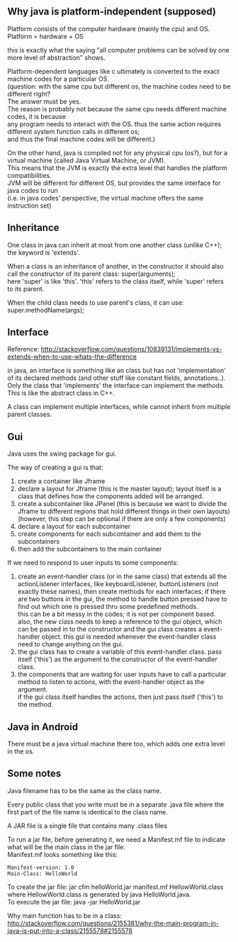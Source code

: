 Why java is platform-independent (supposed)
--------------------------------
Platform consists of the computer hardware (mainly the cpu) and OS.  
Platform = hardware + OS

this is exactly what the saying "all computer problems can be solved by one more level of abstraction" shows.

Platform-dependent languages like c ultimately is converted to the exact machine codes for a particular OS.  
(question: with the same cpu but different os, the machine codes need to be different right?  
The answer must be yes.  
The reason is probably not because the same cpu needs different machine codes, it is because  
any program needs to interact with the OS. thus the same action requires different system function calls in different os;  
and thus the final machine codes will be different.)

On the other hand, java is compiled not for any physical cpu (os?), but for a virtual machine (called Java Virtual Machine, or JVM).  
This means that the JVM is exactly the extra level that handles the platform compatibilities.  
JVM will be different for different OS, but provides the same interface for java codes to run  
(i.e. in java codes' perspective, the virtual machine offers the same instruction set)


Inheritance
--------------------

One class in java can inherit at most from one another class (unlike C++); 
the keyword is 'extends'.

When a class is an inheritance of another, in the constructor it should also call the constructor of its parent class: 
super(arguments);  
here 'super' is like 'this'. 
'this' refers to the class itself, while 'super' refers to its parent.

When the child class needs to use parent's class, it can use: super.methodName(args);


Interface
--------------------------

Reference: http://stackoverflow.com/questions/10839131/implements-vs-extends-when-to-use-whats-the-difference

in java, an interface is something like an class but has not 'implementation' of its declared methods (and other stuff like constant fields, annotations..).  
Only the class that 'implements' the interface can implement the methods.  
This is like the abstract class in C++.

A class can implement multiple interfaces, while cannot inherit from multiple parent classes.


Gui
----------------

Java uses the swing package for gui.

The way of creating a gui is that:  
1. create a container like Jframe  
2. declare a layout for Jframe (this is the master layout); layout itself is a class that defines how the components added will be arranged.  
3. create a subcontainer like JPanel (this is because we want to divide the Jframe to different regions that hold different things in their own layouts) 
	(however, this step can be optional if there are only a few components)  
4. declare a layout for each subcontainer  
5. create components for each subcontainer and add them to the subcontainers  
6. then add the subcontainers to the main container  


If we need to respond to user inputs to some components:  
1. create an event-handler class (or in the same class) that extends all the actionListener interfaces, like keyboardListener, buttonListeners (not exactly these names),
	then create methods for each interfaces; 
	if there are two buttons in the gui, the method to handle button pressed have to find out which one is pressed thru some predefined methods.  
	this can be a bit messy in the codes; it is not per component based.  
	also, the new class needs to keep a reference to the gui object, which can be passed in to the constructor and the gui class creates a event-handler object. 
	this gui is needed whenever the event-handler class need to change anything on the gui.  
2. the gui class has to create a variable of this event-handler class. pass itself ('this') as the argument to the constructor of the event-handler class.    
3. the components that are waiting for user inputs have to call a particular method to listen to actions, with the event-handler object as the argument.  
	if the gui class itself handles the actions, then just pass itself ('this') to the method.


Java in Android
----------------

There must be a java virtual machine there too, which adds one extra level in the os.


Some notes
-------------------

Java filename has to be the same as the class name.

Every public class that you write must be in a separate .java file where the first part of the file name is identical to the class name.

A JAR file is a single file that contains many .class files

To run a jar file, before generating it, we need a Manifest.mf file to indicate what will be the main class in the jar file.  
Manifest.mf looks something like this:

```
Manifest-version: 1.0
Main-Class: HelloWorld
```

To create the jar file: jar cfm helloWorld.jar manifest.mf HellowWorld.class  
where HellowWorld.class is generated by java HelloWorld.java.  
To execute the jar file: java -jar HelloWorld.jar

Why main function has to be in a class: http://stackoverflow.com/questions/2155381/why-the-main-program-in-java-is-put-into-a-class/2155578#2155578

